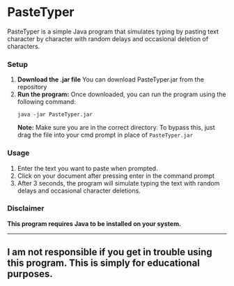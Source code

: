 # PasteTyper

PasteTyper is a simple Java program that simulates typing by pasting text character by character with random delays and occasional deletion of characters.

### Setup

1. **Download the .jar file**
   You can download PasteTyper.jar from the repository
2. **Run the program:**
   Once downloaded, you can run the program using the following command:
   ```
   java -jar PasteTyper.jar
   ```
   **Note:** Make sure you are in the correct directory. To bypass this, just drag the file into your cmd prompt in place of `PasteTyper.jar`

### Usage

1. Enter the text you want to paste when prompted.
2. Click on your document after pressing enter in the command prompt
3. After 3 seconds, the program will simulate typing the text with random delays and occasional character deletions.

### Disclaimer
**This program requires Java to be installed on your system.**

-----------------------------------------------------------------------

## I am not responsible if you get in trouble using this program. This is simply for educational purposes.
